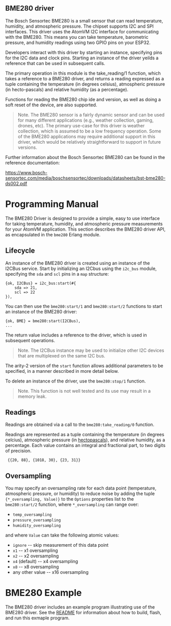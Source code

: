 ## BME280 driver

The Bosch Sensortec BME280 is a small sensor that can read temperature, humidity, and atmospheric pressure.  The chipset supports I2C and SPI interfaces.  This driver uses the AtomVM I2C interface for communicating with the BME280.  This means you can take temperature, barometric pressure, and humidity readings using two GPIO pins on your ESP32.

Developers interact with this driver by starting an instance, specifying pins for the I2C data and clock pins.  Starting an instance of the driver yeilds a reference that can be used in subsequent calls.

The primary operation in this module is the take_reading/1 function, which takes a reference to a BME280 driver, and returns a reading expressed as a tuple containing the temperature (in degrees celsius), atmospheric pressure (in hecto-pascals) and relative humidity (as a percentage).

Functions for reading the BME280 chip ide and version, as well as doing a soft reset of the device, are also supported.

> Note.  The BME280 sensor is a fairly dynamic sensor and can be used for many different applications (e.g., weather collection, gaming, drones, etc). The primary use-case for this driver is weather collection, which is assumed to be a low frequency operation.  Some of the BME280 applications may require additional support in this driver, which would be relatively straightforward to support in future versions.

Further information about the Bosch Sensortec BME280 can be found in the reference documentation:

https://www.bosch-sensortec.com/media/boschsensortec/downloads/datasheets/bst-bme280-ds002.pdf

# Programming Manual

The BME280 Driver is designed to provide a simple, easy to use interface for taking temperature, humidity, and atmospheric pressure measurements for your AtomVM application.  This section describes the BME280 driver API, as encapsulated in the `bme280` Erlang module.

## Lifecycle

An instance of the BME280 driver is created using an instance of the I2CBus service.  Start by initializing an I2Cbus using the `i2c_bus` module, specifying the `sda` and `scl` pins in a `map` structure:

    {ok, I2CBus} = i2c_bus:start(#{
        sda => 21,
        scl => 22
    }),

You can then use the `bme280:start/1` and `bme280:start/2` functions to start an instance of the BME280 driver:

    {ok, BME} = bme280:start(I2CBus),
    ...

The return value includes a reference to the driver, which is used in subsequent operations.

> Note.  The I2CBus instance may be used to initialize other I2C devices that are multiplexed on the same I2C bus.

The arity-2 version of the `start` function allows additional parameters to be specified, in a manner described in more detail below.

To delete an instance of the driver, use the `bme280:stop/1` function.

> Note.  This function is not well tested and its use may result in a memory leak.

## Readings

Readings are obtained via a call to the `bme280:take_reading/0` function.

Readings are represented as a tuple containing the temperature (in degrees celcius), atmospheric pressure (in [hectopascals](https://en.wikipedia.org/wiki/Pascal_(unit))), and relative humidity, as a percentage.  Each value contains an integral and fractional part, to two digits of precision.

     {{20, 88}, {1018, 30}, {23, 31}}

## Oversampling

You may specify an oversampling rate for each data point (temperature, atmospheric pressure, or humidity) to reduce noise by adding the tuple `{*_oversampling, Value)}` to the `Options` properties list to the `bme280:start/2` function, where `*_oversampling` can range over:

* `temp_oversampling`
* `pressure_oversampling`
* `humidity_oversampling`

 and where `Value` can take the following atomic values:

* `ignore` -- skip measurement of this data point
* `x1` -- x1 oversampling
* `x2` -- x2 oversampling
* `x4` (default) -- x4 oversampling
* `x8` -- x8 oversampling
* any other value -- x16 oversampling

# BME280 Example

The BME280 driver includes an example program illustrating use of the BME280 driver.  See the [README](../examples/bme280_example/README.md) for information about how to build, flash, and run this exmaple program.

